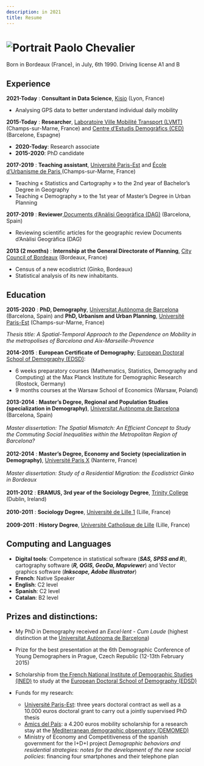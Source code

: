 ```yaml
---
description: in 2021
title: Resume
---
```


![Portrait](/images/portrait.jpg "Bonjour !")  Paolo Chevalier             
============



Born in Bordeaux (France), in July, 6th 1990.
Driving license A1 and B

Experience
----------

**2021-Today**
:   **Consultant in Data Science**, [Kisio](https://kisio.com/) (Lyon, France)
  * Analysing GPS data to better understand individual daily mobility

**2015-Today**
:   **Researcher**, [Laboratoire Ville Mobilité Transport (LVMT)](https://www.lvmt.fr/) (Champs-sur-Marne, France)
and [Centre d’Estudis Demogràfics (CED)](https://ced.uab.cat/) (Barcelone, Espagne)
* **2020-Today**: Research associate
* **2015-2020**: PhD candidate

**2017-2019**
:   **Teaching assistant**, [Université Paris-Est](https://www.univ-gustave-eiffel.fr/) and [École d’Urbanisme de Paris ](https://www.eup.fr/en/) (Champs-sur-Marne, France)
* Teaching « Statistics and Cartography » to the 2nd year of Bachelor’s Degree in Geography
* Teaching « Demography » to the 1st year of Master’s Degree in Urban Planning

**2017-2019**
:   **Reviewer**,[Documents d’Anàlisi Geogràfica (DAG)](https://dag.revista.uab.es/) (Barcelona, Spain)
* Reviewing scientific articles for the geographic review Documents d’Anàlisi Geogràfica (DAG)

**2013 (2 months)**
:   **Internship at the  General Directorate of Planning**, [City Council of Bordeaux](https://www.bordeaux.fr/o166/direction-de-l-urbanisme-du-patrimoine-et-des-paysages) (Bordeaux, France)
* Census of a new ecodistrict (Ginko, Bordeaux)
* Statistical analysis of its new inhabitants.

  
Education
---------

**2015-2020**
:   **PhD, Demography**, [Universitat Autònoma de Barcelona](https://www.uab.cat/) (Barcelona, Spain) and **PhD, Urbanism and Urban Planning**, [Université Paris-Est](https://www.univ-gustave-eiffel.fr/) (Champs-sur-Marne, France)

*Thesis title: A Spatial-Temporal Approach to the Dependence on Mobility in the metropolises of Barcelona and Aix-Marseille-Provence*


**2014-2015**
:   **European Certificate of Demography**; [European Doctoral School of Demography (EDSD)](https://www.eds-demography.org/): 
* 6 weeks preparatory courses (Mathematics, Statistics, Demography and Computing) at the Max Planck Institute for Demographic Research (Rostock, Germany)
* 9 months courses at the Warsaw School of Economics (Warsaw, Poland)

**2013-2014**
:   **Master’s Degree, Regional and Population Studies (specialization in Demography)**, [Universitat Autònoma de Barcelona](https://www.uab.cat/) (Barcelona, Spain)
\
\
*Master dissertation: The Spatial Mismatch: An Efficient Concept to Study the Commuting Social Inequalities within the Metropolitan Region of Barcelona?*
\
\
**2012-2014**
:   **Master’s Degree, Economy and Society (specialization in Demography)**, [Université Paris X](https://www.parisnanterre.fr/portail-institutionnel-693762.kjsp) (Nanterre, France)
\
\
*Master dissertation: Study of a Residential Migration: the Ecodistrict Ginko in Bordeaux*
\
\
**2011-2012**
:   **ERAMUS, 3rd year of the Sociology Degree**, [Trinity College](https://www.tcd.ie/) (Dublin, Ireland)
\
\
**2010-2011**
:   **Sociology Degree**, [Université de Lille 1](https://www.univ-lille.fr/) (Lille, France)
\
\
**2009-2011**
:   **History Degree**, [Université Catholique de Lille](https://www.univ-catholille.fr/) (Lille, France)

Computing and Languages
----------

- **Digital tools**: Competence in statistical software (**_SAS, SPSS and R_**), cartography software (**_R, QGIS, GeoDa, Mapviewer_**) and Vector graphics software (**_Inkscape, Adobe Illustrator_**)
- **French**: Native Speaker
- **English**: C2 level
- **Spanish**: C2 level 
- **Catalan**: B2 level 

Prizes and distinctions:
----------

* My PhD in Demography received an *Excel·lent - Cum Laude* (highest distinction at the [Universitat Autònoma de Barcelona](https://www.uab.cat/))
* Prize for the best presentation at the 6th Demographic Conference of Young Demographers in Prague, Czech Republic (12-13th February 2015)
* Scholarship from [the French National Institute of Demographic Studies (INED)](https://www.ined.fr/) to study at the [European Doctoral School of Demography (EDSD)](https://www.eds-demography.org/)

* Funds for my research:
     * [Université Paris-Est](https://www.univ-gustave-eiffel.fr/): three years doctoral contract as well as a 10.000 euros doctoral grant to carry out a jointly supervised PhD thesis
     * [Amics del País](https://www.amicsdelpais.com/): a 4.200 euros mobility scholarship for a research stay at the [Mediterranean demographic observatory (DEMOMED)](https://demomed.org/index.php/fr/)
     * Ministry of Economy and Competitiveness of the spanish government for the I+D+I project *Demographic behaviors and residential strategies: notes for the development of the new social policies*: financing four smartphones and their telephone plan
     
    